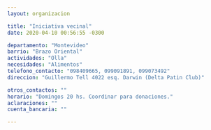 ```yaml
---
layout: organizacion

title: "Iniciativa vecinal"
date: 2020-04-10 00:56:55 -0300

departamento: "Montevideo"
barrio: "Brazo Oriental"
actividades: "Olla"
necesidades: "Alimentos"
telefono_contacto: "098409665, 099091891, 099073492"
direccion: "Guillermo Tell 4022 esq. Darwin (Delta Patin Club)"

otros_contactos: ""
horario: "Domingos 20 hs. Coordinar para donaciones."
aclaraciones: ""
cuenta_bancaria: ""

---
```

